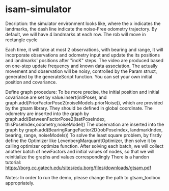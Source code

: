 # isam-simulator
Decription:
the simulator environment looks like, where the x indicates the landmarks, the dash line indicate the noise-Free odometry trajectory.
By default, we will have 4 landmarks at each row. The rob will move in rectangle cycle

Each time, it will take at most 2 observations, with bearing and range, It will incorporate observations and odometry input and update the
its positions and landmarks' positions after "incK" steps. The video are produced based on one-step update frequency and known data association.  The actually movement and observation will be noisy, controlled by the Param struct, generated by the generateScript function. You can set your own initial position and covariance.

Define graph procedure:
To be more precise, the initial position and initial covariance are set by value.insert(initPose), and graph.add(PriorFactorPose2(noiseModels.priorNoise)), which are provided by the gtsam library. They should be defined in global coordinate.
The odometry are inserted into the graph by graph.add(BetweenFactorPose2(lastPoseIndex, thisPoseIndex,odometry,noiseModel))
The observation are inserted into the graph by graph.add(BearingRangeFactor2D(robPoseIndex, landmarkIndex, bearing, range, noiseModels))
To solve the least square problem, by firstly define the Optimizer like LevenbergMarquardtOptimizer, then solve it by calling optimizer optimize function. After solving each batch, we will collect another batch of newFactors and initial values of nodes, so that we will 
reinitialize the graphs and values correspondingly 
There is a handon tutorial: https://borg.cc.gatech.edu/sites/edu.borg/files/downloads/gtsam.pdf

Notes:
In order to run the demo, please change the path to gtsam_toolbox appropriately.

 
